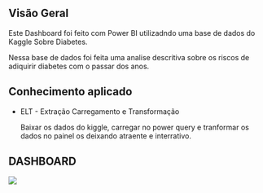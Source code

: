 <h2>Visão Geral </h2>
<p>
  Este Dashboard foi feito com Power BI utilizadndo uma base de dados do 
  <a scr="https://www.kaggle.com/datasets/akshaydattatraykhare/diabetes-dataset">Kaggle</a>
  Sobre Diabetes. 
</p>
<p>
  Nessa base de dados foi feita uma analise descritiva sobre os riscos de adiquirir diabetes com o passar dos anos.
</p>

<h2>Conhecimento aplicado </h2>
<ul>
  <li>ELT - Extração Carregamento e Transformação</li>
   <p>Baixar os dados do kiggle, carregar no power query e tranformar os dados no painel os deixando atraente e interrativo. </p>
</ul>


<h2>DASHBOARD</h2>
<img src="https://i.postimg.cc/zBsn8bTz/powerbi.jpg">
